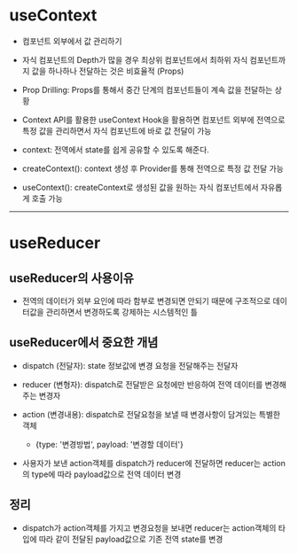 # useContext

- 컴포넌트 외부에서 값 관리하기

- 자식 컴포넌트의 Depth가 많을 경우 최상위 컴포넌트에서 최하위 자식 컴포넌트까지 값을 하나하나 전달하는 것은 비효율적 (Props)
- Prop Drilling: Props를 통해서 중간 단계의 컴포넌트들이 계속 값을 전달하는 상황
- Context API를 활용한 useContext Hook을 활용하면 컴포넌트 외부에 전역으로 특정 값을 관리하면서 자식 컴포넌트에 바로 값 전달이 가능
- context: 전역에서 state를 쉽게 공유할 수 있도록 해준다.

- createContext(): context 생성 후 Provider를 통해 전역으로 특정 값 전달 가능
- useContext(): createContext로 생성된 값을 원하는 자식 컴포넌트에서 자유롭게 호출 가능

---

# useReducer

## useReducer의 사용이유

- 전역의 데이터가 외부 요인에 따라 함부로 변경되면 안되기 때문에 구조적으로 데이터값을 관리하면서 변경하도록 강제하는 시스템적인 틀

## useReducer에서 중요한 개념

- dispatch (전달자): state 정보값에 변경 요청을 전달해주는 전달자
- reducer (변형자): dispatch로 전달받은 요청에만 반응하여 전역 데이터를 변경해주는 변경자
- action (변경내용): dispatch로 전달요청을 보낼 때 변경사항이 담겨있는 특별한 객체

  - {type: '변경방법', payload: '변경할 데이터'}

- 사용자가 보낸 action객체를 dispatch가 reducer에 전달하면 reducer는 action의 type에 따라 payload값으로 전역 데이터 변경

## 정리

- dispatch가 action객체를 가지고 변경요청을 보내면 reducer는 action객체의 타입에 따라 같이 전달된 payload값으로 기존 전역 state를 변경
